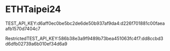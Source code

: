 # ETHTaipei24
 
TEST_API_KEY:d6aff0ec0be5bc2de6de50b937af9da4:d226f701881c00faeaafb1570d7404c7

RestrictedTEST_API_KEY:586b38e3a9f9489b73bea451063fc4f7:dd8ccbd3d6dfb02739a6b010ef34d6a9
